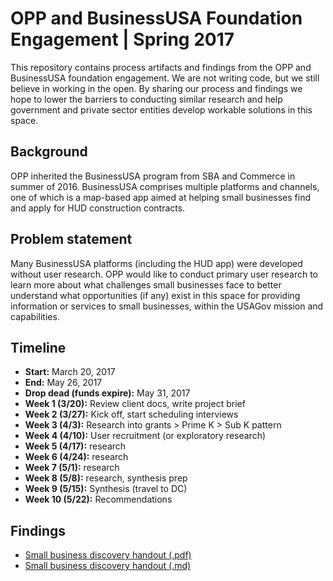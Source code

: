 # OPP and BusinessUSA Foundation Engagement | Spring 2017
This repository contains process artifacts and findings from the OPP and BusinessUSA foundation engagement. We are not writing code, but we still believe in working in the open. By sharing our process and findings we hope to lower the barriers to conducting similar research and help government and private sector entities develop workable solutions in this space. 

## Background
OPP inherited the BusinessUSA program from SBA and Commerce in summer of 2016. BusinessUSA comprises multiple platforms and channels, one of which is a map-based app aimed at helping small businesses find and apply for HUD construction contracts.

## Problem statement
Many BusinessUSA platforms (including the HUD app) were developed without user research. OPP would like to conduct primary user research to learn more about what challenges small businesses face to better understand what opportunities (if any) exist in this space for providing information or services to small businesses, within the USAGov mission and capabilities.

## Timeline
- **Start:** March 20, 2017
- **End:** May 26, 2017
- **Drop dead (funds expire):** May 31, 2017
- **Week 1 (3/20):** Review client docs, write project brief
- **Week 2 (3/27):** Kick off, start scheduling interviews
- **Week 3 (4/3):** Research into grants > Prime K > Sub K pattern
- **Week 4 (4/10):** User recruitment (or exploratory research)
- **Week 5 (4/17):** research
- **Week 6 (4/24):** research 
- **Week 7 (5/1):** research 
- **Week 8 (5/8):** research, synthesis prep
- **Week 9 (5/15):** Synthesis (travel to DC)
- **Week 10 (5/22):** Recommendations

## Findings

- [Small business discovery handout (.pdf)](https://github.com/18F/OPP-BusinessUSA-research/blob/master/Small-business-discovery-handout.pdf) 
- [Small business discovery handout (.md)](https://github.com/18F/OPP-BusinessUSA-research/blob/master/small-business-discovery-handout.md) 
